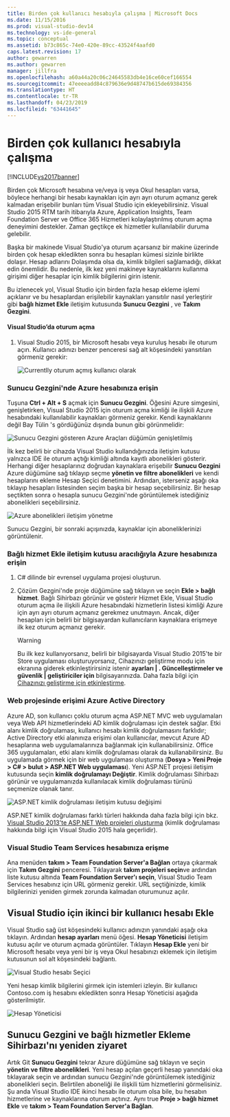 ```yaml
---
title: Birden çok kullanıcı hesabıyla çalışma | Microsoft Docs
ms.date: 11/15/2016
ms.prod: visual-studio-dev14
ms.technology: vs-ide-general
ms.topic: conceptual
ms.assetid: b73c865c-74e0-420e-89cc-43524f4aafd0
caps.latest.revision: 17
author: gewarren
ms.author: gewarren
manager: jillfra
ms.openlocfilehash: a60a44a20c06c24645583db4e16ce60cef166554
ms.sourcegitcommit: 47eeeeadd84c879636e9d48747b615de69384356
ms.translationtype: HT
ms.contentlocale: tr-TR
ms.lasthandoff: 04/23/2019
ms.locfileid: "63441645"
---
```

# <a name="work-with-multiple-user-accounts"></a>Birden çok kullanıcı hesabıyla çalışma
[!INCLUDE[vs2017banner](../includes/vs2017banner.md)]

Birden çok Microsoft hesabına ve/veya iş veya Okul hesapları varsa, böylece herhangi bir hesabı kaynakları için ayrı ayrı oturum açmanız gerek kalmadan erişebilir bunları tüm Visual Studio için ekleyebilirsiniz. Visual Studio 2015 RTM tarih itibarıyla Azure, Application Insights, Team Foundation Server ve Office 365 Hizmetleri kolaylaştırılmış oturum açma deneyimini destekler. Zaman geçtikçe ek hizmetler kullanılabilir duruma gelebilir.  
  
 Başka bir makinede Visual Studio'ya oturum açarsanız bir makine üzerinde birden çok hesap ekledikten sonra bu hesapları kümesi sizinle birlikte dolaşır. Hesap adlarını Dolaşımda olsa da, kimlik bilgileri sağlamadığı, dikkat edin önemlidir. Bu nedenle, ilk kez yeni makineye kaynaklarını kullanma girişimi diğer hesaplar için kimlik bilgilerini girin istenir.  
  
 Bu izlenecek yol, Visual Studio için birden fazla hesap ekleme işlemi açıklanır ve bu hesaplardan erişilebilir kaynakları yansıtılır nasıl yerleştirir gibi **bağlı hizmet Ekle** iletişim kutusunda **Sunucu Gezgini** , ve **Takım Gezgini**.  
  
#### <a name="sign-in-to-visual-studio"></a>Visual Studio’da oturum açma  
  
1. Visual Studio 2015, bir Microsoft hesabı veya kuruluş hesabı ile oturum açın. Kullanıcı adınızı benzer penceresi sağ alt köşesindeki yansıtılan görmeniz gerekir:  
  
     ![Currentlly oturum açmış kullanıcı olarak](../ide/media/vs2015-username.png "VS2015_UserName")  
  
### <a name="access-your-azure-account-in-server-explorer"></a>Sunucu Gezgini'nde Azure hesabınıza erişin  
 Tuşuna **Ctrl + Alt + S** açmak için **Sunucu Gezgini**. Öğesini Azure simgesini, genişletirken, Visual Studio 2015 için oturum açma kimliği ile ilişkili Azure hesabındaki kullanılabilir kaynakları görmeniz gerekir. Kendi kaynaklarını değil Bay Tülin 's gördüğünüz dışında bunun gibi görünmelidir:  
  
 ![Sunucu Gezgini gösteren Azure Araçları düğümün genişletilmiş](../ide/media/vs2015-serverexplorer.png "VS2015_ServerExplorer")  
  
 İlk kez belirli bir cihazda Visual Studio kullandığınızda iletişim kutusu yalnızca IDE ile oturum açtığı kimliği altında kayıtlı abonelikleri gösterir. Herhangi diğer hesaplarınız doğrudan kaynaklara erişebilir **Sunucu Gezgini** Azure düğümüne sağ tıklayıp seçme **yönetin ve filtre abonelikleri** ve kendi hesaplarını ekleme Hesap Seçici denetimini. Ardından, isterseniz aşağı oka tıklayıp hesapları listesinden seçim başka bir hesap seçebilirsiniz. Bir hesap seçtikten sonra o hesapla sunucu Gezgini'nde görüntülemek istediğiniz abonelikleri seçebilirsiniz.  
  
 ![Azure abonelikleri iletişim yönetme](../ide/media/vs2015-manage-subs.png "vs2015_manage_subs")  
  
 Sunucu Gezgini, bir sonraki açışınızda, kaynaklar için aboneliklerinizi görüntülenir.  
  
### <a name="access-your-azure-account-via-add-connected-service-dialog"></a>Bağlı hizmet Ekle iletişim kutusu aracılığıyla Azure hesabınıza erişin  
  
1. C# dilinde bir evrensel uygulama projesi oluşturun.  
  
2. Çözüm Gezgini'nde proje düğümüne sağ tıklayın ve seçin **Ekle > bağlı hizmet**. Bağlı Sihirbazı görünür ve gösterir Hizmet Ekle, Visual Studio oturum açma ile ilişkili Azure hesabındaki hizmetlerin listesi kimliği Azure için ayrı ayrı oturum açmanız gerekmez unutmayın. Ancak, diğer hesapları için belirli bir bilgisayardan kullanıcıların kaynaklara erişmeye ilk kez oturum açmanız gerekir.  
  
    > [!WARNING]
    > Bu ilk kez kullanıyorsanız, belirli bir bilgisayarda Visual Studio 2015'te bir Store uygulaması oluşturuyorsanız, Cihazınızı geliştirme modu için ekranına giderek etkinleştirirsiniz istenir **ayarları &#124; . Güncelleştirmeler ve güvenlik &#124; geliştiriciler için** bilgisayarınızda. Daha fazla bilgi için [Cihazınızı geliştirme için etkinleştirme](https://msdn.microsoft.com/library/windows/apps/dn706236.aspx).  
  
### <a name="access_azure"></a> Web projesinde erişimi Azure Active Directory  
 Azure AD, son kullanıcı çoklu oturum açma ASP.NET MVC web uygulamaları veya Web API hizmetlerindeki AD kimlik doğrulaması için destek sağlar. Etki alanı kimlik doğrulaması, kullanıcı hesabı kimlik doğrulamasını farklıdır; Active Directory etki alanınıza erişimi olan kullanıcılar, mevcut Azure AD hesaplarına web uygulamalarınıza bağlanmak için kullanabilirsiniz. Office 365 uygulamaları, etki alanı kimlik doğrulaması olarak da kullanabilirsiniz. Bu uygulamada görmek için bir web uygulaması oluşturma (**Dosya > Yeni Proje > C# > bulut > ASP.NET Web uygulaması**). Yeni ASP.NET projesi iletişim kutusunda seçin **kimlik doğrulamayı Değiştir**. Kimlik doğrulaması Sihirbazı görünür ve uygulamanızda kullanılacak kimlik doğrulaması türünü seçmenize olanak tanır.  
  
 ![ASP.NET kimlik doğrulaması iletişim kutusu değişimi](../ide/media/vs2015-change-authentication.png "VS2015_change_authentication")  
  
 ASP.NET kimlik doğrulaması farklı türleri hakkında daha fazla bilgi için bkz. [Visual Studio 2013'te ASP.NET Web projeleri oluşturma](http://www.asp.net/visual-studio/overview/2013/creating-web-projects-in-visual-studio#orgauth) (kimlik doğrulaması hakkında bilgi için Visual Studio 2015 hala geçerlidir).  
  
### <a name="access-your-visual-studio-team-services-account"></a>Visual Studio Team Services hesabınıza erişme  
 Ana menüden **takım > Team Foundation Server'a Bağlan** ortaya çıkarmak için **Takım Gezgini** penceresi. Tıklayarak **takım projeleri seçin**ve ardından liste kutusu altında **Team Foundation Server'ı seçin**, Visual Studio Team Services hesabınız için URL görmeniz gerekir. URL seçtiğinizde, kimlik bilgilerinizi yeniden girmek zorunda kalmadan oturumunuz açılır.  
  
## <a name="add-a-second-user-account-to-visual-studio"></a>Visual Studio için ikinci bir kullanıcı hesabı Ekle  
 Visual Studio sağ üst köşesindeki kullanıcı adınızın yanındaki aşağı oka tıklayın. Ardından **hesap ayarları** menü öğesi. **Hesap Yöneticisi** iletişim kutusu açılır ve oturum açmada görüntüler. Tıklayın **Hesap Ekle** yeni bir Microsoft hesabı veya yeni bir iş veya Okul hesabınızı eklemek için iletişim kutusunun sol alt köşesindeki bağlantı.  
  
 ![Visual Studio hesabı Seçici](../ide/media/vs2015-acct-picker.png "VS2015_acct_picker")  
  
 Yeni hesap kimlik bilgilerini girmek için istemleri izleyin. Bir kullanıcı Contoso.com iş hesabını ekledikten sonra Hesap Yöneticisi aşağıda gösterilmiştir.  
  
 ![Hesap Yöneticisi](../ide/media/vs2015-accountmanager.gif "VS2015_AccountManager")  
  
## <a name="revisit-the-add-connected-services-wizard-and-server-explorer"></a>Sunucu Gezgini ve bağlı hizmetler Ekleme Sihirbazı'nı yeniden ziyaret  
 Artık Git **Sunucu Gezgini** tekrar Azure düğümüne sağ tıklayın ve seçin **yönetin ve filtre abonelikleri**. Yeni hesap açılan geçerli hesap yanındaki oka tıklayarak seçin ve ardından sunucu Gezgini'nde görüntülemek istediğiniz abonelikleri seçin. Belirtilen aboneliği ile ilişkili tüm hizmetlerini görmelisiniz. Şu anda Visual Studio IDE ikinci hesabı ile oturum olsa bile, bu hesabın hizmetlerine ve kaynaklarına oturum açtınız. Aynı true **Proje > bağlı hizmet Ekle** ve **takım > Team Foundation Server'a Bağlan**.
